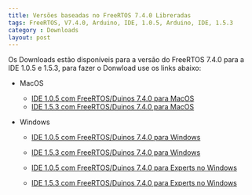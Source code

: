 ```yaml
---
title: Versões baseadas no FreeRTOS 7.4.0 Libreradas
tags: FreeRTOS, V7.4.0, Arduino, IDE, 1.0.5, Arduino, IDE, 1.5.3
category : Downloads
layout: post 
---
```


Os Downloads estão disponíveis para a versão do FreeRTOS 7.4.0 para a IDE 1.0.5 e 1.5.3, para fazer o Donwload
use os links abaixo:

* MacOS
  * [IDE 1.0.5 com FreeRTOS/Duinos 7.4.0 para MacOS](/download/arduino-0105-duinos+freertos0740-macosx.zip)
  * [IDE 1.5.3 com FreeRTOS/Duinos 7.4.0 para MacOS](/download/arduino-1.5.3-duinos+freertos7.4.0-macosx.zip)

* Windows
  * [IDE 1.0.5 com FreeRTOS/Duinos 7.4.0 para Windows](/download/arduino-0105-duinos+freertos0740-windows.zip)
  * [IDE 1.5.3 com FreeRTOS/Duinos 7.4.0 para Windows](/download/arduino-1.5.3-duinos+freertos7.4.0-windows.zip)
  
  * [IDE 1.0.5 com FreeRTOS/Duinos 7.4.0 para Experts no Windows](/download/arduino-0105-duinos+freertos0740-expert-windows.zip)
  * [IDE 1.5.3 com FreeRTOS/Duinos 7.4.0 para Experts no Windows](/download/arduino-1.5.3-duinos+freertos7.4.0-expert-windows.zip)
  